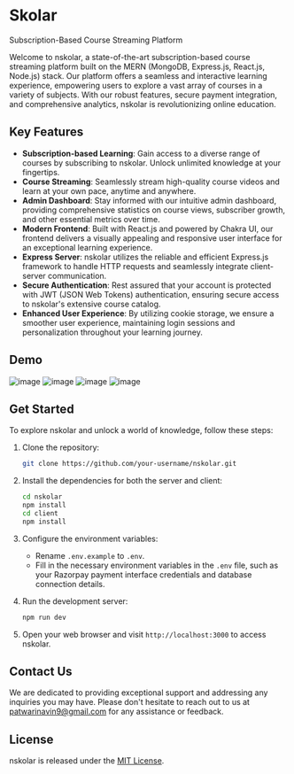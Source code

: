 # Skolar
Subscription-Based Course Streaming Platform

Welcome to nskolar, a state-of-the-art subscription-based course streaming platform built on the MERN (MongoDB, Express.js, React.js, Node.js) stack. Our platform offers a seamless and interactive learning experience, empowering users to explore a vast array of courses in a variety of subjects. With our robust features, secure payment integration, and comprehensive analytics, nskolar is revolutionizing online education.

## Key Features

- **Subscription-based Learning**: Gain access to a diverse range of courses by subscribing to nskolar. Unlock unlimited knowledge at your fingertips.
- **Course Streaming**: Seamlessly stream high-quality course videos and learn at your own pace, anytime and anywhere.
- **Admin Dashboard**: Stay informed with our intuitive admin dashboard, providing comprehensive statistics on course views, subscriber growth, and other essential metrics over time.
- **Modern Frontend**: Built with React.js and powered by Chakra UI, our frontend delivers a visually appealing and responsive user interface for an exceptional learning experience.
- **Express Server**: nskolar utilizes the reliable and efficient Express.js framework to handle HTTP requests and seamlessly integrate client-server communication.
- **Secure Authentication**: Rest assured that your account is protected with JWT (JSON Web Tokens) authentication, ensuring secure access to nskolar's extensive course catalog.
- **Enhanced User Experience**: By utilizing cookie storage, we ensure a smoother user experience, maintaining login sessions and personalization throughout your learning journey.

## Demo

![image](https://github.com/pnavin9/Skolar/assets/106406724/e833d79d-4b6d-4588-a233-2562b2275d83)
![image](https://github.com/pnavin9/Skolar/assets/106406724/842d141d-b51e-436b-a80e-d086acdf5bf6)
![image](https://github.com/pnavin9/Skolar/assets/106406724/4fc21daa-b6ca-4d0f-8716-1ebff9d75e99)
![image](https://github.com/pnavin9/Skolar/assets/106406724/81eb66fe-8a77-4941-ad28-215da39f82a7)


## Get Started

To explore nskolar and unlock a world of knowledge, follow these steps:

1. Clone the repository:

   ```bash
   git clone https://github.com/your-username/nskolar.git
   ```

2. Install the dependencies for both the server and client:

   ```bash
   cd nskolar
   npm install
   cd client
   npm install
   ```

3. Configure the environment variables:
   - Rename `.env.example` to `.env`.
   - Fill in the necessary environment variables in the `.env` file, such as your Razorpay payment interface credentials and database connection details.

4. Run the development server:

   ```bash
   npm run dev
   ```

5. Open your web browser and visit `http://localhost:3000` to access nskolar.

## Contact Us

We are dedicated to providing exceptional support and addressing any inquiries you may have. Please don't hesitate to reach out to us at patwarinavin9@gmail.com for any assistance or feedback.

## License

nskolar is released under the [MIT License](LICENSE).
